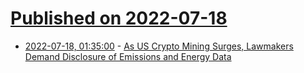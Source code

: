 # [Published on 2022-07-18](index.md)

* [2022-07-18, 01:35:00](https://hardware.slashdot.org/story/22/07/18/0131250/as-us-crypto-mining-surges-lawmakers-demand-disclosure-of-emissions-and-energy-data?utm_source=rss1.0mainlinkanon&utm_medium=feed) - [As US Crypto Mining Surges, Lawmakers Demand Disclosure of Emissions and Energy Data](https://hardware.slashdot.org/story/22/07/18/0131250/as-us-crypto-mining-surges-lawmakers-demand-disclosure-of-emissions-and-energy-data?utm_source=rss1.0mainlinkanon&utm_medium=feed)
